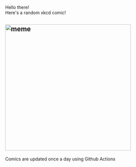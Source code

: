 Hello there! <br>Here's a random xkcd comic!<br>
## <img src="https://imgs.xkcd.com/comics/stellar_evolution.png" alt="meme" width="400"/><br>
Comics are updated once a day using Github Actions